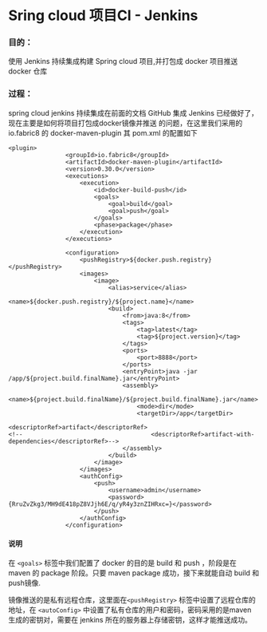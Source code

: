 # Sring cloud 项目CI - Jenkins

### 目的：
使用 Jenkins 持续集成构建 Spring cloud 项目,并打包成 docker 项目推送 docker 仓库

### 过程：
spring cloud jenkins 持续集成在前面的文档 GitHub 集成 Jenkins 已经做好了，现在主要是如何将项目打包成docker镜像并推送  的问题，在这里我们采用的 io.fabric8 的 docker-maven-plugin
其 pom.xml 的配置如下
```
<plugin>
                <groupId>io.fabric8</groupId>
                <artifactId>docker-maven-plugin</artifactId>
                <version>0.30.0</version>
                <executions>
                    <execution>
                        <id>docker-build-push</id>
                        <goals>
                            <goal>build</goal>
                            <goal>push</goal>
                        </goals>
                        <phase>package</phase>
                    </execution>
                </executions>

                <configuration>
                    <pushRegistry>${docker.push.registry}</pushRegistry>
                    <images>
                        <image>
                            <alias>service</alias>
                            <name>${docker.push.registry}/${project.name}</name>
                            <build>
                                <from>java:8</from>
                                <tags>
                                    <tag>latest</tag>
                                    <tag>${project.version}</tag>
                                </tags>
                                <ports>
                                    <port>8888</port>
                                </ports>
                                <entryPoint>java -jar /app/${project.build.finalName}.jar</entryPoint>
                                <assembly>
                                    <name>${project.build.finalName}/${project.build.finalName}.jar</name>
                                    <mode>dir</mode>
                                    <targetDir>/app</targetDir>
                                    <descriptorRef>artifact</descriptorRef>
<!--                                    <descriptorRef>artifact-with-dependencies</descriptorRef>-->
                                </assembly>
                            </build>
                        </image>
                    </images>
                    <authConfig>
                        <push>
                            <username>admin</username>
                            <password>{RruZvZkg3/MH9dE418pZ8VJjh6E/q/yR4y3znZIHRxc=}</password>
                        </push>
                    </authConfig>
                </configuration>
```
#### 说明
在 ```<goals>``` 标签中我们配置了 docker 的目的是 build 和 push ，阶段是在 maven 的 package 阶段。只要 maven package 成功，接下来就能自动 build 和 push镜像.

镜像推送的是私有远程仓库，这里面在```<pushRegistry>``` 标签中设置了远程仓库的地址，在 ```<autoConfig>``` 中设置了私有仓库的用户和密码，密码采用的是maven 生成的密钥对，需要在 jenkins 所在的服务器上存储密钥，这样才能推送成功。